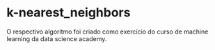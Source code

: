 # k-nearest_neighbors
O respectivo algoritmo foi criado como exercício do curso de machine learning da data science academy.
